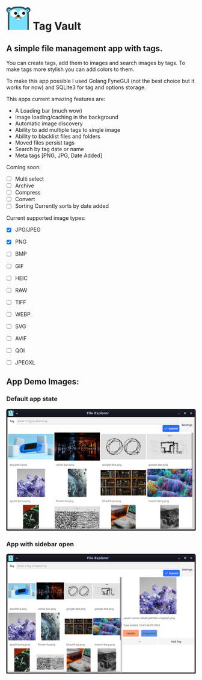 # ![App icon: ](./icon.png) Tag Vault
## A simple file management app with tags.

You can create tags, add them to images and search images by tags.
To make tags more stylish you can add colors to them.

To make this app possible I used Golang FyneGUI (not the best choice but it works for now) and SQLite3 for tag and options storage.

This apps current amazing features are:
 - A Loading bar (much wow)
 - Image loading/caching in the background
 - Automatic image discovery
 - Ability to add multiple tags to single image
 - Ability to blacklist files and folders
 - Moved files persist tags
 - Search by tag date or name
 - Meta tags [PNG, JPG, Date Added]

Coming soon:
- [ ] Multi select
- [ ] Archive
- [ ] Compress
- [ ] Convert
- [ ] Sorting Currently sorts by date added

Current supported image types:
- [x] JPG/JPEG
- [x] PNG
- [ ] BMP
- [ ] GIF
- [ ] HEIC
- [ ] RAW
- [ ] TIFF
- [ ] WEBP
- [ ] SVG
- [ ] AVIF
- [ ] QOI
- [ ] JPEGXL


## App Demo Images:
### Default app state
![App window demo: ](./demo.png)
### App with sidebar open
![App tag demo: ](./demo-tags.png)
